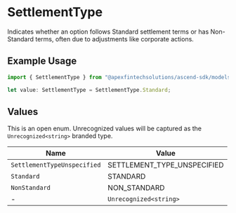 # SettlementType

Indicates whether an option follows Standard settlement terms or has Non-Standard terms, often due to adjustments like corporate actions.

## Example Usage

```typescript
import { SettlementType } from "@apexfintechsolutions/ascend-sdk/models/components";

let value: SettlementType = SettlementType.Standard;
```

## Values

This is an open enum. Unrecognized values will be captured as the `Unrecognized<string>` branded type.

| Name                        | Value                       |
| --------------------------- | --------------------------- |
| `SettlementTypeUnspecified` | SETTLEMENT_TYPE_UNSPECIFIED |
| `Standard`                  | STANDARD                    |
| `NonStandard`               | NON_STANDARD                |
| -                           | `Unrecognized<string>`      |